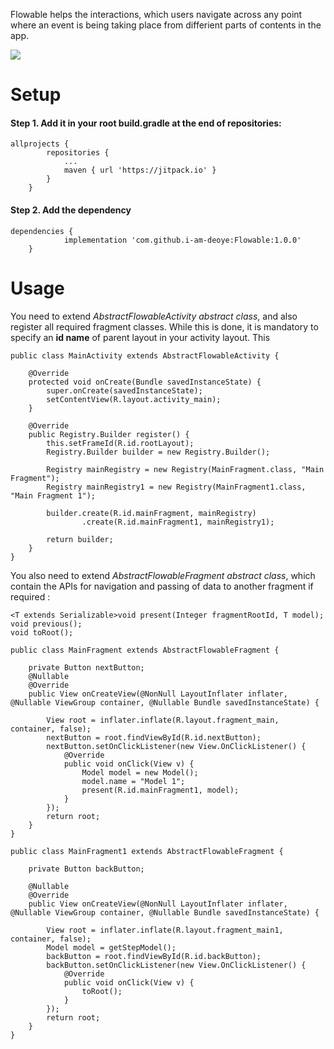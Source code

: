 Flowable helps the interactions, which users navigate across any point where an event is being taking place from differient parts of contents in the app.

[![](https://jitpack.io/v/i-am-deoye/Flowable.svg)](https://jitpack.io/#i-am-deoye/Flowable)

# Setup
#### Step 1. Add it in your root build.gradle at the end of repositories:

```
allprojects {
		repositories {
			...
			maven { url 'https://jitpack.io' }
		}
	}
```
#### Step 2. Add the dependency
```
dependencies {
	        implementation 'com.github.i-am-deoye:Flowable:1.0.0'
	}
```

# Usage

You need to extend *AbstractFlowableActivity abstract class*, and also register all required fragment classes. While this is done, it is mandatory to specify an **id name** of parent layout in your activity layout. This 

```
public class MainActivity extends AbstractFlowableActivity {

    @Override
    protected void onCreate(Bundle savedInstanceState) {
        super.onCreate(savedInstanceState);
        setContentView(R.layout.activity_main);
    }

    @Override
    public Registry.Builder register() {
        this.setFrameId(R.id.rootLayout);
        Registry.Builder builder = new Registry.Builder();

        Registry mainRegistry = new Registry(MainFragment.class, "Main Fragment");
        Registry mainRegistry1 = new Registry(MainFragment1.class, "Main Fragment 1");

        builder.create(R.id.mainFragment, mainRegistry)
                .create(R.id.mainFragment1, mainRegistry1);

        return builder;
    }
}
```


You also need to extend *AbstractFlowableFragment abstract class*, which contain the APIs for navigation and passing of data to another fragment if required :

```
<T extends Serializable>void present(Integer fragmentRootId, T model);
void previous();
void toRoot();
```

```
public class MainFragment extends AbstractFlowableFragment {

    private Button nextButton;
    @Nullable
    @Override
    public View onCreateView(@NonNull LayoutInflater inflater, @Nullable ViewGroup container, @Nullable Bundle savedInstanceState) {

        View root = inflater.inflate(R.layout.fragment_main, container, false);
        nextButton = root.findViewById(R.id.nextButton);
        nextButton.setOnClickListener(new View.OnClickListener() {
            @Override
            public void onClick(View v) {
                Model model = new Model();
                model.name = "Model 1";
                present(R.id.mainFragment1, model);
            }
        });
        return root;
    }
}
```

```
public class MainFragment1 extends AbstractFlowableFragment {

    private Button backButton;

    @Nullable
    @Override
    public View onCreateView(@NonNull LayoutInflater inflater, @Nullable ViewGroup container, @Nullable Bundle savedInstanceState) {

        View root = inflater.inflate(R.layout.fragment_main1, container, false);
        Model model = getStepModel();
        backButton = root.findViewById(R.id.backButton);
        backButton.setOnClickListener(new View.OnClickListener() {
            @Override
            public void onClick(View v) {
                toRoot();
            }
        });
        return root;
    }
}
```
